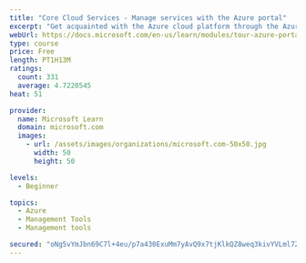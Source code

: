 ```yaml
---
title: "Core Cloud Services - Manage services with the Azure portal"
excerpt: "Get acquainted with the Azure cloud platform through the Azure portal, where you create and manage all of your Azure resources."
webUrl: https://docs.microsoft.com/en-us/learn/modules/tour-azure-portal/
type: course
price: Free
length: PT1H13M
ratings:
  count: 331
  average: 4.7220545
heat: 51

provider:
  name: Microsoft Learn
  domain: microsoft.com
  images:
    - url: /assets/images/organizations/microsoft.com-50x50.jpg
      width: 50
      height: 50

levels:
  - Beginner

topics:
  - Azure
  - Management Tools
  - Management tools

secured: "oNg5vYmJbn69C7l+4eu/p7a430ExuMm7yAvQ9x7tjKlkQZ8weq3kivYVLml7ZDZ9pRdwvsRH0tAvWP4KIoj9e6YMGknRlAhSKVGn9K8WgNmsMNS95QXinFcLI2n0EhW4iKe5jf6m0U5TKgdNvV0Fv6M4hkJteeGzt9L5acvJXCF3FPyD+sT5EQOXf8EdAgUpyhPyKRZogOdV0LjeD2dY9iiYWcW7rvxQDKwYvS6LeYT11LeePBEwOhU/jWpMJmvvvWS0RSjtkCbfdwXQas3s5dHP8kS1AVg/z0MXTrUXJC7BGAse3iOygOJ5h8szUXh6y3SPbzR9qhpHfYKGCpyjCu0O3yKP1iTeHSh/CxNpbi0fJ7oENCJhI3eYKU/BJPIicLF9HSsPfzNuJHsd5UibmuNqAKfxHWB3/aylzHB3bjE=;raNgbZD0Nn7mBfRZTyCFbg=="
---
```


